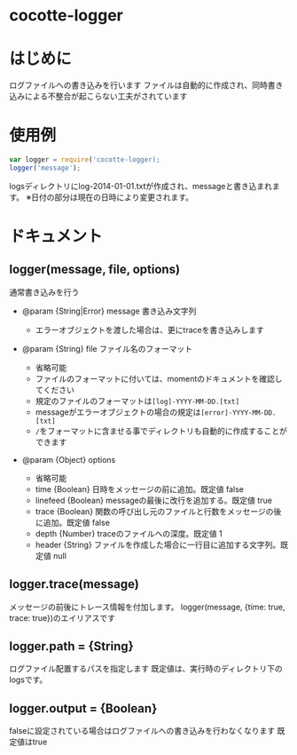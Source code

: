 cocotte-logger
======

# はじめに
ログファイルへの書き込みを行います
ファイルは自動的に作成され、同時書き込みによる不整合が起こらない工夫がされています

# 使用例

```javascript:example.js
var logger = require('cocotte-logger);
logger('message');
```

logsディレクトリにlog-2014-01-01.txtが作成され、messageと書き込まれます。
※日付の部分は現在の日時により変更されます。


# ドキュメント

## logger(message, file, options)

通常書き込みを行う

 + @param {String|Error} message 書き込み文字列

    + エラーオブジェクトを渡した場合は、更にtraceを書き込みします

 + @param {String} file ファイル名のフォーマット

    + 省略可能
    + ファイルのフォーマットに付いては、momentのドキュメントを確認してください
    + 規定のファイルのフォーマットは`[log]-YYYY-MM-DD.[txt]`
    + messageがエラーオブジェクトの場合の規定は`[error]-YYYY-MM-DD.[txt]`
    + `/`をフォーマットに含ませる事でディレクトリも自動的に作成することができます
    
 + @param {Object} options

    + 省略可能
    + time     {Boolean} 日時をメッセージの前に追加。既定値 false
    + linefeed {Boolean} messageの最後に改行を追加する。既定値 true
    + trace    {Boolean} 関数の呼び出し元のファイルと行数をメッセージの後に追加。既定値 false
    + depth    {Number}  traceのファイルへの深度。既定値 1
    + header   {String}  ファイルを作成した場合に一行目に追加する文字列。既定値 null

## logger.trace(message)

メッセージの前後にトレース情報を付加します。
logger(message, {time: true, trace: true})のエイリアスです

## logger.path = {String}

ログファイル配置するパスを指定します
既定値は、実行時のディレクトリ下のlogsです。

## logger.output = {Boolean}

falseに設定されている場合はログファイルへの書き込みを行わなくなります
既定値はtrue







